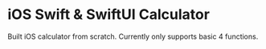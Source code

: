 #  iOS Swift & SwiftUI Calculator 

Built iOS calculator from scratch. 
Currently only supports basic 4 functions. 

